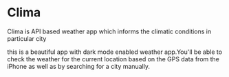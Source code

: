 # Clima
Clima is API based weather app which informs the climatic conditions in particular city

this is a beautiful app with dark mode enabled weather app.You'll be able to check the weather for the current location based on the GPS data from the iPhone as well as by searching for a city manually.


